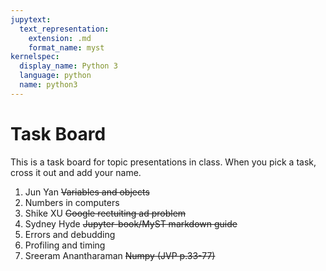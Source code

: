 ```yaml
---
jupytext:
  text_representation:
    extension: .md
    format_name: myst
kernelspec:
  display_name: Python 3
  language: python
  name: python3
---
```


# Task Board

This is a task board for topic presentations in class.
When you pick a task, cross it out and add your name.

1. Jun Yan ~~Variables and objects~~ 
1. Numbers in computers
1. Shike XU ~~Google rectuiting ad problem~~
1. Sydney Hyde ~~Jupyter-book/MyST markdown guide~~
1. Errors and debudding
1. Profiling and timing
1. Sreeram Anantharaman ~~Numpy (JVP p.33-77)~~

